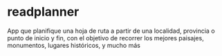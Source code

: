 # readplanner
App que planifique una hoja de ruta a partir de una localidad, provincia o punto de inicio y fin, con el objetivo de recorrer los mejores paisajes, monumentos, lugares históricos, y mucho más
